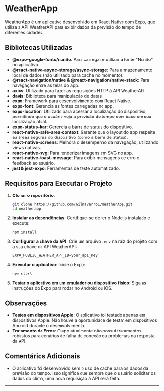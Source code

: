 ﻿# WeatherApp

WeatherApp é um aplicativo desenvolvido em React Native com Expo, que utiliza a API WeatherAPI para exibir dados da previsão do tempo de diferentes cidades.

## Bibliotecas Utilizadas

- **@expo-google-fonts/nunito**: Para carregar e utilizar a fonte "Nunito" no aplicativo.
- **@react-native-async-storage/async-storage**: Para armazenamento local de dados (não utilizado para cache no momento).
- **@react-navigation/native & @react-navigation/native-stack**: Para navegação entre as telas do app.
- **axios**: Utilizado para fazer as requisições HTTP à API WeatherAPI.
- **dayjs**: Biblioteca para manipulação de datas.
- **expo**: Framework para desenvolvimento com React Native.
- **expo-font**: Gerencia as fontes carregadas no app.
- **expo-location**: Utilizado para acessar a localização do dispositivo, permitindo que o usuário veja a previsão do tempo com base em sua localização atual.
- **expo-status-bar**: Gerencia a barra de status do dispositivo.
- **react-native-safe-area-context**: Garante que o layout do app respeite as áreas seguras do dispositivo (como a barra de status).
- **react-native-screens**: Melhora o desempenho da navegação, utilizando views nativas.
- **react-native-svg**: Para renderizar imagens em SVG no app.
- **react-native-toast-message**: Para exibir mensagens de erro e feedback ao usuário.
- **jest & jest-expo**: Ferramentas de teste automatizado.

## Requisitos para Executar o Projeto

1. **Clonar o repositório**:
   ```bash
   git clone https://github.com/Gilnavarro1/WeatherApp.git
   cd weatherapp
   ```

2. **Instalar as dependências**:
   Certifique-se de ter o Node.js instalado e execute:
   ```bash
   npm install
   ```

3. **Configurar a chave da API**:
   Crie um arquivo `.env` na raiz do projeto com a sua chave da API WeatherAPI:
   ```
   EXPO_PUBLIC_WEATHER_APP_ID=your_api_key
   ```

4. **Executar o aplicativo**:
   Inicie o Expo:
   ```bash
   npm start
   ```

5. **Testar o aplicativo em um emulador ou dispositivo físico**:
   Siga as instruções do Expo para rodar no Android ou iOS.

## Observações

- **Testes em dispositivos Apple**: O aplicativo foi testado apenas em dispositivos Apple. Não houve a oportunidade de testar em dispositivos Android durante o desenvolvimento.
- **Tratamento de Erros**: O app atualmente não possui tratamentos robustos para cenários de falha de conexão ou problemas na resposta da API.

## Comentários Adicionais

- O aplicativo foi desenvolvido sem o uso de cache para os dados da previsão do tempo. Isso significa que sempre que o usuário solicitar os dados do clima, uma nova requisição à API será feita.
  
---
